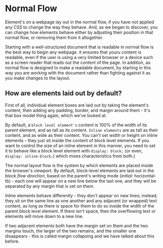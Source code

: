 # Normal Flow #
Element's on a webpage lay out in the normal flow, if you have not applied any CSS to change the way they behave. And, as we began to discover, you can change how elements behave either by adjusting their position in that normal flow, or removing them from it altogether.

Starting with a well-structured document that is readable in normal flow is the best way to begin any webpage. it ensures that youru content is readable, even if the user is using a very limited browser or a device such as a screen reader that reads out the content of the page. In addition, as normal flow is designed to make a readable document, by starting in this way you are working with the document rather than fighting against it as you make changes to the layout.

## How are elements laid out by default? ##
First of all, individual element boxes are laid out by taking the element's content, then adding any padding, border, and margin around them - it's that box model thing again, which we've looked at.

By default, a `block level element's` content is 100% of the width of its parent element, and as tall as its content. `Inline elements` are as tall as their content, and as wide as their content. You can't set width or height on inline elements - they just sit inside the content of block level elements. If you want to control the size of an inline element in this manner, you need to set it to behave like a block level element with `display: block;` (or even, `display: inline-block;`) which mixes characteristics from both.)

The normal layout flow is the system by which elements are placed inside the browser's viewport. By default, block-level elements are laid out in the *block flow direction*, based on the parent's writing mode (*initial*: horizontal-tb)  - each one will appear on a new line below the last one, and they will be separated by any margin that is set on them.

Inline elements behave differently - they don't appear on new lines; instead, they sit on the same line as one another and any adjacent (or wrapped) text content, as long as there is space for them to do so inside the width of the parent block level element. If there isn't space, then the overflowing text or elements will move down to a new line.

If two adjacent elements both have the margin set on them and the two margins touch, the larger of the two remains, and the smaller one disappears - this is called margin collapsing and we have talked about this before.

